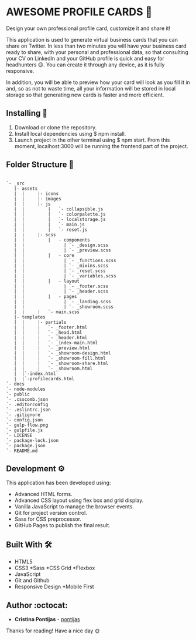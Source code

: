 # AWESOME PROFILE CARDS 📩

Design your own professional profile card, customize it and share it!

This application is used to generate virtual business cards that you can share on Twitter. In less than two minutes you will have your business card ready to share, with your personal and professional data, so that consulting your CV on LinkedIn and your GitHub profile is quick and easy for headhunters 😉. You can create it through any device, as it is fully responsive.

In addition, you will be able to preview how your card will look as you fill it in and, so as not to waste time, all your information will be stored in local storage so that generating new cards is faster and more efficient.

## Installing :wrench:

1. Download or clone the repository.
2. Install local dependencies using \$ npm install.
3. Launch project in the other terminal using \$ npm start. From this moment, localhost:3000 will be running the frontend part of the project.

## Folder Structure :open_file_folder:

```

`- _src
   |- assets
   |  |		|- icons
   |  |		|- images
   |  |		|- js
   |  |    	    |	`- collapsible.js
   |  |    	    |	`- colorpalette.js
   |  |    	    |	`- localstorage.js
   |  |    	    |	`- main.js
   |  |    	    |	`- reset.js
   |  |		|- scss
   |  |    	    |	- components
   |  |    	          |	`- _design.scss
   |  |    	          |	`- _preview.scss
   |  |    	    |	- core
   |  |    	          |	`- _functions.scss
   |  |    	          |	`- _mixins.scss
   |  |    	          |	`- _reset.scss
   |  |    	          |	`- _variables.scss
   |  |    	    |	- layout
   |  |    	          |	`- _footer.scss
   |  |    	          |	`- _header.scss
   |  |    	    |	- pages
   |  |    	          |	`- _landing.scss
   |  |    	          |	`- _showroom.scss
   |  |    	|	`- main.scss
   |- templates
   |  |		|- partials
   |  |    	|	`- _footer.html
   |  |    	|	`- _head.html
   |  |    	|	`- _header.html
   |  |    	|	`- _index-main.html
   |  |    	|	`- _preview.html
   |  |    	|	`- _showroom-design.html
   |  |    	|	`- _showroom-fill.html
   |  |    	|	`- _showroom-share.html
   |  |    	|	`- _showroom.html
   |  |`-index.html
   |  |`-profilecards.html
`- docs
`- node-modules
`- public
`- .csscomb.json
`- .editorconfig
`- .eslintrc.json
`- .gitignore
`- config.json
`- gulp-flow.png
`- gulpfile.js
`- LICENSE
`- package-lock.json
`- package.json
`- README.md

```

## Development ⚙

This application has been developed using:

- Advanced HTML forms.
- Advanced CSS layout using flex box and grid display.
- Vanilla JavaScript to manage the browser events.
- Git for project version control.
- Sass for CSS preprocessor.
- GitHub Pages to publish the final result.

## Built With 🛠

- HTML5
- CSS3
  *Sass
  *CSS Grid
  \*Flexbox
- JavaScript
- Git and Github
- Responsive Design
  \*Mobile First

## Author :octocat:

- **Cristina Pontijas** - [pontijas](https://github.com/pontijas)

Thanks for reading!
Have a nice day 🌞
